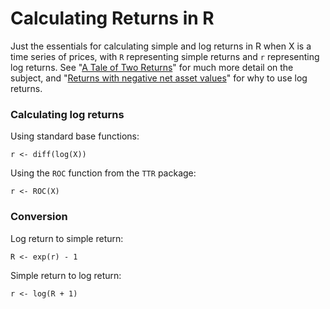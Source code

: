 # Calculating Returns in R

Just the essentials for calculating simple and log returns in R when X is a time series of prices, with `R` representing simple returns and `r` representing log returns. See "[A Tale of Two Returns](http://www.portfolioprobe.com/2010/10/04/a-tale-of-two-returns/)" for much more detail on the subject, and "[Returns with negative net asset values](http://www.portfolioprobe.com/2012/07/30/returns-with-negative-net-asset-values/)" for why to use log returns.

### Calculating log returns

Using standard base functions:

```
r <- diff(log(X))
```

Using the `ROC` function from the `TTR` package:

```
r <- ROC(X)
```

### Conversion

Log return to simple return:

```
R <- exp(r) - 1
```

Simple return to log return:

```
r <- log(R + 1)
```

